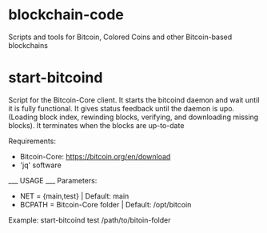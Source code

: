 # blockchain-code
Scripts and tools for Bitcoin, Colored Coins and other Bitcoin-based blockchains

# start-bitcoind
Script for the Bitcoin-Core client.
It starts the bitcoind daemon and wait until it is fully functional.
It gives status feedback until the daemon is upo.
(Loading block index, rewinding blocks, verifying, and downloading missing blocks). It terminates when the blocks are up-to-date

Requirements:
- Bitcoin-Core: https://bitcoin.org/en/download
- 'jq' software

___ USAGE ___
Parameters:
- NET = {main,test} | Default: main
- BCPATH = Bitcoin-Core folder | Default: /opt/bitcoin

Example: start-bitcoind test /path/to/bitoin-folder

